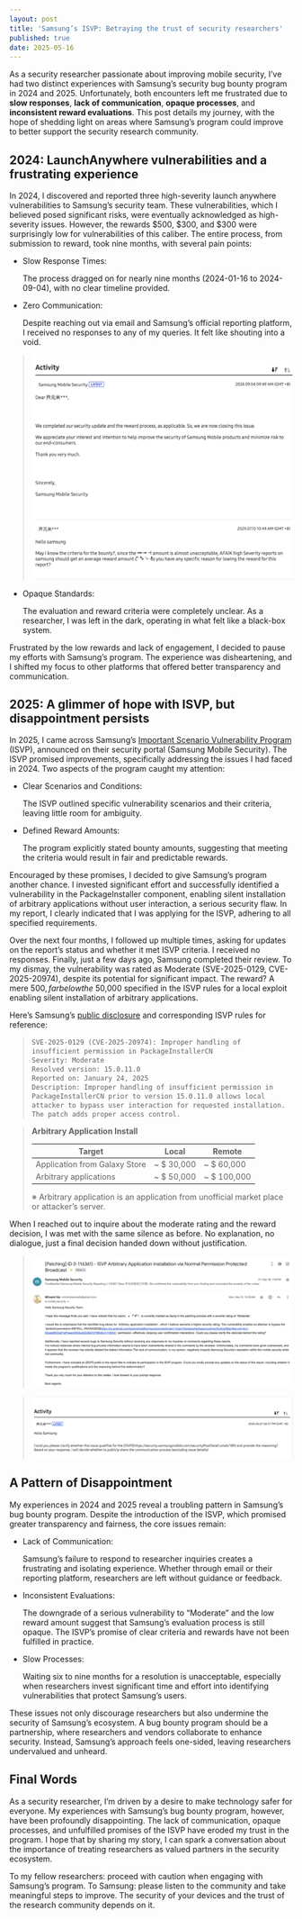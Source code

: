 ```yaml
---
layout: post
title: 'Samsung’s ISVP: Betraying the trust of security researchers'
published: true
date: 2025-05-16
---
```


As a security researcher passionate about improving mobile security, I’ve had two distinct experiences with Samsung’s security bug bounty program in 2024 and 2025. Unfortunately, both encounters left me frustrated due to **slow responses**, **lack of communication**, **opaque processes**, and **inconsistent reward evaluations**. This post details my journey, with the hope of shedding light on areas where Samsung’s program could improve to better support the security research community.

## 2024: LaunchAnywhere vulnerabilities and a frustrating experience

In 2024, I discovered and reported three high-severity launch anywhere vulnerabilities to Samsung’s security team. These vulnerabilities, which I believed posed significant risks, were eventually acknowledged as high-severity issues. However, the rewards $500, $300, and $300 were surprisingly low for vulnerabilities of this caliber. The entire process, from submission to reward, took nine months, with several pain points:

- Slow Response Times:

  The process dragged on for nearly nine months (2024-01-16 to 2024-09-04), with no clear timeline provided.

- Zero Communication:

  Despite reaching out via email and Samsung’s official reporting platform, I received no responses to any of my queries. It felt like shouting into a void.

> ![samsung-no-human-response-2024.png](/assets/images/samsung-isvp/samsung-no-human-response-2024.png.png)

- Opaque Standards:

  The evaluation and reward criteria were completely unclear. As a researcher, I was left in the dark, operating in what felt like a black-box system.

Frustrated by the low rewards and lack of engagement, I decided to pause my efforts with Samsung’s program. The experience was disheartening, and I shifted my focus to other platforms that offered better transparency and communication.

## 2025: A glimmer of hope with ISVP, but disappointment persists

In 2025, I came across Samsung’s [Important Scenario Vulnerability Program](https://security.samsungmobile.com/securityPostDetail.smsb/189) (ISVP), announced on their security portal (Samsung Mobile Security). The ISVP promised improvements, specifically addressing the issues I had faced in 2024. Two aspects of the program caught my attention:

- Clear Scenarios and Conditions:

  The ISVP outlined specific vulnerability scenarios and their criteria, leaving little room for ambiguity.

- Defined Reward Amounts:

  The program explicitly stated bounty amounts, suggesting that meeting the criteria would result in fair and predictable rewards.

Encouraged by these promises, I decided to give Samsung’s program another chance. I invested significant effort and successfully identified a vulnerability in the PackageInstaller component, enabling silent installation of arbitrary applications without user interaction, a serious security flaw. In my report, I clearly indicated that I was applying for the ISVP, adhering to all specified requirements.

Over the next four months, I followed up multiple times, asking for updates on the report’s status and whether it met ISVP criteria. I received no responses. Finally, just a few days ago, Samsung completed their review. To my dismay, the vulnerability was rated as Moderate (SVE-2025-0129, CVE-2025-20974), despite its potential for significant impact. The reward? A mere $500, far below the ~$50,000 specified in the ISVP rules for a local exploit enabling silent installation of arbitrary applications.

Here’s Samsung’s [public disclosure](https://security.samsungmobile.com/serviceWeb.smsb) and corresponding ISVP rules for reference:

> ```
> SVE-2025-0129 (CVE-2025-20974): Improper handling of insufficient permission in PackageInstallerCN
> Severity: Moderate
> Resolved version: 15.0.11.0
> Reported on: January 24, 2025
> Description: Improper handling of insufficient permission in PackageInstallerCN prior to version 15.0.11.0 allows local attacker to bypass user interaction for requested installation. The patch adds proper access control.
> ```

> **Arbitrary Application Install**
>
> | Target                        | Local      | Remote      |
> | ----------------------------- | ---------- | ----------- |
> | Application from Galaxy Store | ~ $ 30,000 | ~ $ 60,000  |
> | Arbitrary applications        | ~ $ 50,000 | ~ $ 100,000 |
>
> ※ Arbitrary application is an application from unofficial market place or attacker’s server.

When I reached out to inquire about the moderate rating and the reward decision, I was met with the same silence as before. No explanation, no dialogue, just a final decision handed down without justification.

> ![communication-via-email](/assets/images/samsung-isvp/communication-via-email.png)

> ![communication-via-portal](/assets/images/samsung-isvp/samsung-no-human-response-2025.png)

## A Pattern of Disappointment

My experiences in 2024 and 2025 reveal a troubling pattern in Samsung’s bug bounty program. Despite the introduction of the ISVP, which promised greater transparency and fairness, the core issues remain:

- Lack of Communication:

  Samsung’s failure to respond to researcher inquiries creates a frustrating and isolating experience. Whether through email or their reporting platform, researchers are left without guidance or feedback.

- Inconsistent Evaluations:

  The downgrade of a serious vulnerability to “Moderate” and the low reward amount suggest that Samsung’s evaluation process is still opaque. The ISVP’s promise of clear criteria and rewards have not been fulfilled in practice.

- Slow Processes:

  Waiting six to nine months for a resolution is unacceptable, especially when researchers invest significant time and effort into identifying vulnerabilities that protect Samsung’s users.

These issues not only discourage researchers but also undermine the security of Samsung’s ecosystem. A bug bounty program should be a partnership, where researchers and vendors collaborate to enhance security. Instead, Samsung’s approach feels one-sided, leaving researchers undervalued and unheard.

## Final Words

As a security researcher, I’m driven by a desire to make technology safer for everyone. My experiences with Samsung’s bug bounty program, however, have been profoundly disappointing. The lack of communication, opaque processes, and unfulfilled promises of the ISVP have eroded my trust in the program. I hope that by sharing my story, I can spark a conversation about the importance of treating researchers as valued partners in the security ecosystem.

To my fellow researchers: proceed with caution when engaging with Samsung’s program. To Samsung: please listen to the community and take meaningful steps to improve. The security of your devices and the trust of the research community depends on it.

